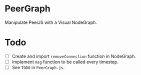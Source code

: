 # PeerGraph

Manipulate PeerJS with a Visual NodeGraph.

# Todo

- [ ] Create and import `removeConnection` function in NodeGraph.
- [ ] Implement `msg` function to be called every timestep.
- [ ] See `TODO` in `PeerGraph.js`.